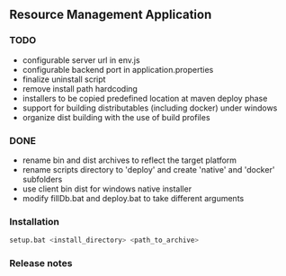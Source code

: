 ## Resource Management Application 

### TODO

- configurable server url in env.js
- configurable backend port in application.properties
- finalize uninstall script
- remove install path hardcoding  
- installers to be copied predefined location at maven deploy phase
- support for building distributables (including docker) under windows
- organize dist building with the use of build profiles

### DONE

- rename bin and dist archives to reflect the target platform
- rename scripts directory to 'deploy' and create 'native' and 'docker' subfolders
- use client bin dist for windows native installer
- modify fillDb.bat and deploy.bat to take different arguments
 

### Installation

``` bash
setup.bat <install_directory> <path_to_archive>
```

### Release notes